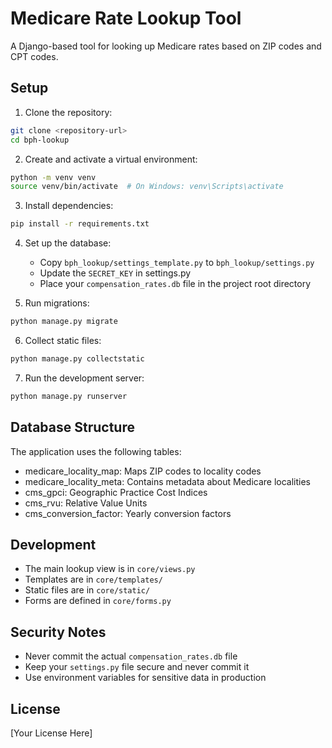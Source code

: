 # Medicare Rate Lookup Tool

A Django-based tool for looking up Medicare rates based on ZIP codes and CPT codes.

## Setup

1. Clone the repository:
```bash
git clone <repository-url>
cd bph-lookup
```

2. Create and activate a virtual environment:
```bash
python -m venv venv
source venv/bin/activate  # On Windows: venv\Scripts\activate
```

3. Install dependencies:
```bash
pip install -r requirements.txt
```

4. Set up the database:
   - Copy `bph_lookup/settings_template.py` to `bph_lookup/settings.py`
   - Update the `SECRET_KEY` in settings.py
   - Place your `compensation_rates.db` file in the project root directory

5. Run migrations:
```bash
python manage.py migrate
```

6. Collect static files:
```bash
python manage.py collectstatic
```

7. Run the development server:
```bash
python manage.py runserver
```

## Database Structure

The application uses the following tables:
- medicare_locality_map: Maps ZIP codes to locality codes
- medicare_locality_meta: Contains metadata about Medicare localities
- cms_gpci: Geographic Practice Cost Indices
- cms_rvu: Relative Value Units
- cms_conversion_factor: Yearly conversion factors

## Development

- The main lookup view is in `core/views.py`
- Templates are in `core/templates/`
- Static files are in `core/static/`
- Forms are defined in `core/forms.py`

## Security Notes

- Never commit the actual `compensation_rates.db` file
- Keep your `settings.py` file secure and never commit it
- Use environment variables for sensitive data in production

## License

[Your License Here] 